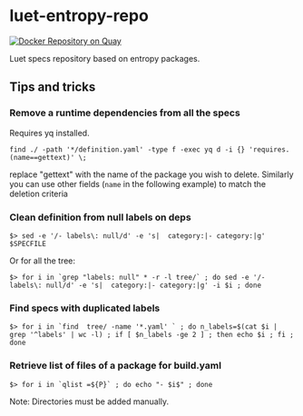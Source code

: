 # luet-entropy-repo
[![Docker Repository on Quay](https://quay.io/repository/luet/entropy-minimal/status "Docker Repository on Quay")](https://quay.io/repository/luet/entropy-minimal)

Luet specs repository based on entropy packages.

## Tips and tricks

### Remove a runtime dependencies from all the specs

Requires yq installed.

```
find ./ -path '*/definition.yaml' -type f -exec yq d -i {} 'requires.(name==gettext)' \;
```

replace "gettext" with the name of the package you wish to delete. Similarly you can use other fields (`name` in the following example) to
match the deletion criteria

### Clean definition from null labels on deps

```
$> sed -e '/- labels\: null/d' -e 's|  category:|- category:|g' $SPECFILE
```

Or for all the tree:

```
$> for i in `grep "labels: null" * -r -l tree/` ; do sed -e '/- labels\: null/d' -e 's|  category:|- category:|g' -i $i ; done

```

### Find specs with duplicated labels

```
$> for i in `find  tree/ -name '*.yaml' ` ; do n_labels=$(cat $i | grep '^labels' | wc -l) ; if [ $n_labels -ge 2 ] ; then echo $i ; fi ; done
```

### Retrieve list of files of a package for build.yaml

```
$> for i in `qlist =${P}` ; do echo "- $i$" ; done
```
Note: Directories must be added manually.
